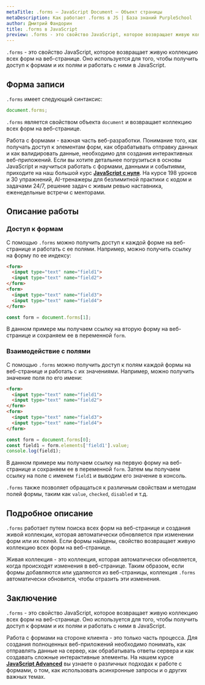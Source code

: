 ```yaml
---
metaTitle: .forms – JavaScript Document – Объект страницы
metaDescription: Как работает .forms в JS | База знаний PurpleSchool
author: Дмитрий Фандорин
title: .forms в JavaScript
preview: .forms - это свойство JavaScript, которое возвращает живую коллекцию всех форм на веб-странице...
---
```


`.forms` - это свойство JavaScript, которое возвращает живую коллекцию всех форм на веб-странице. Оно используется для того, чтобы получить доступ к формам и их полям и работать с ними в JavaScript.

## Форма записи

`.forms` имеет следующий синтаксис:

```javascript
document.forms;
```

`.forms` является свойством объекта `document` и возвращает коллекцию всех форм на веб-странице.

Работа с формами - важная часть веб-разработки. Понимание того, как получать доступ к элементам форм, как обрабатывать отправку данных и как валидировать данные, необходимо для создания интерактивных веб-приложений. Если вы хотите детальнее погрузиться в основы JavaScript и научиться работать с формами, данными и событиями, приходите на наш большой курс **[JavaScript с нуля](https://purpleschool.ru/course/javascript-basics?utm_source=knowledgebase&utm_medium=text&utm_campaign=forms-v-javascript)**. На курсе 198 уроков и 30 упражнений, AI-тренажеры для безлимитной практики с кодом и задачами 24/7, решение задач с живым ревью наставника, еженедельные встречи с менторами.

## Описание работы

### Доступ к формам

С помощью `.forms` можно получить доступ к каждой форме на веб-странице и работать с ее полями. Например, можно получить ссылку на форму по ее индексу:

```html
<form>
  <input type="text" name="field1">
  <input type="text" name="field2">
</form>
<form>
  <input type="text" name="field3">
  <input type="text" name="field4">
</form>
```

```javascript
const form = document.forms[1];
```

В данном примере мы получаем ссылку на вторую форму на веб-странице и сохраняем ее в переменной `form`.

### Взаимодействие с полями

С помощью `.forms` можно получить доступ к полям каждой формы на веб-странице и работать с их значениями. Например, можно получить значение поля по его имени:

```html
<form>
  <input type="text" name="field1">
  <input type="text" name="field2">
</form>
<form>
  <input type="text" name="field3">
  <input type="text" name="field4">
</form>
```

```javascript
const form = document.forms[0];
const field1 = form.elements['field1'].value;
console.log(field1);
```

В данном примере мы получаем ссылку на первую форму на веб-странице и сохраняем ее в переменной `form`. Затем мы получаем ссылку на поле с именем `field1` и выводим его значение в консоль.

`.forms` также позволяет обращаться к различным свойствам и методам полей формы, таким как `value`, `checked`, `disabled` и т.д.

## Подробное описание

`.forms` работает путем поиска всех форм на веб-странице и создания живой коллекции, которая автоматически обновляется при изменении форм или их полей. Если формы найдены, свойство возвращает живую коллекцию всех форм на веб-странице.

Живая коллекция - это коллекция, которая автоматически обновляется, когда происходят изменения в веб-странице. Таким образом, если формы добавляются или удаляются из веб-страницы, коллекция `.forms` автоматически обновится, чтобы отразить эти изменения.

## Заключение

`.forms` - это свойство JavaScript, которое возвращает живую коллекцию всех форм на веб-странице. Оно используется для того, чтобы получить доступ к формам и их полям и работать с ними в JavaScript.

Работа с формами на стороне клиента - это только часть процесса. Для создания полноценных веб-приложений необходимо понимать, как отправлять данные на сервер, как обрабатывать ответы сервера и как создавать сложные интерактивные элементы. На нашем курсе **[JavaScript Advanced](https://purpleschool.ru/course/javascript-advanced?utm_source=knowledgebase&utm_medium=text&utm_campaign=forms-v-javascript)** вы узнаете о различных подходах к работе с формами, о том, как использовать асинхронные запросы и о других важных темах.
